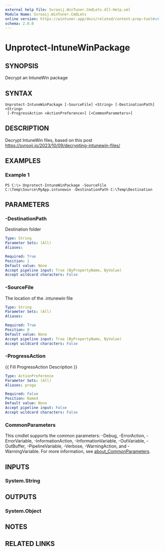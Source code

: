 ```yaml
---
external help file: Svrooij.WinTuner.CmdLets.dll-Help.xml
Module Name: Svrooij.WinTuner.CmdLets
online version: https://wintuner.app/docs/related/content-prep-tool#unlock-intunewinpackage
schema: 2.0.0
---
```


# Unprotect-IntuneWinPackage

## SYNOPSIS
Decrypt an IntuneWin package

## SYNTAX

```
Unprotect-IntuneWinPackage [-SourceFile] <String> [-DestinationPath] <String>
 [-ProgressAction <ActionPreference>] [<CommonParameters>]
```

## DESCRIPTION
Decrypt IntuneWin files, based on this post https://svrooij.io/2023/10/09/decrypting-intunewin-files/

## EXAMPLES

### Example 1
```
PS C:\> Unprotect-IntuneWinPackage -SourceFile C:\Temp\Source\MyApp.intunewin -DestinationPath C:\Temp\Destination
```

## PARAMETERS

### -DestinationPath
Destination folder

```yaml
Type: String
Parameter Sets: (All)
Aliases:

Required: True
Position: 1
Default value: None
Accept pipeline input: True (ByPropertyName, ByValue)
Accept wildcard characters: False
```

### -SourceFile
The location of the .intunewin file

```yaml
Type: String
Parameter Sets: (All)
Aliases:

Required: True
Position: 0
Default value: None
Accept pipeline input: True (ByPropertyName, ByValue)
Accept wildcard characters: False
```

### -ProgressAction
{{ Fill ProgressAction Description }}

```yaml
Type: ActionPreference
Parameter Sets: (All)
Aliases: proga

Required: False
Position: Named
Default value: None
Accept pipeline input: False
Accept wildcard characters: False
```

### CommonParameters
This cmdlet supports the common parameters: -Debug, -ErrorAction, -ErrorVariable, -InformationAction, -InformationVariable, -OutVariable, -OutBuffer, -PipelineVariable, -Verbose, -WarningAction, and -WarningVariable. For more information, see [about_CommonParameters](http://go.microsoft.com/fwlink/?LinkID=113216).

## INPUTS

### System.String
## OUTPUTS

### System.Object
## NOTES

## RELATED LINKS
